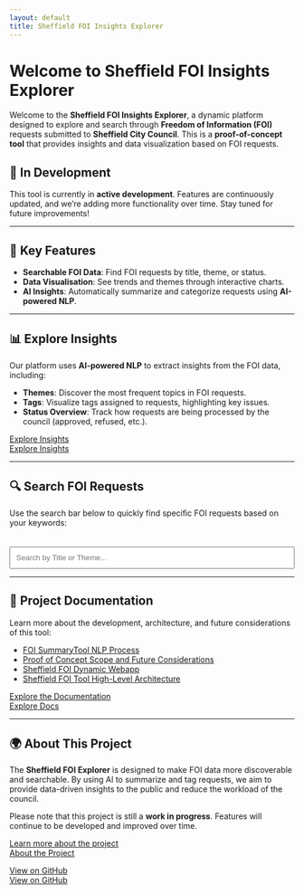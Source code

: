 ```yaml
---
layout: default
title: Sheffield FOI Insights Explorer
---
```


# Welcome to Sheffield FOI Insights Explorer

Welcome to the **Sheffield FOI Insights Explorer**, a dynamic platform designed to explore and search through **Freedom of Information (FOI)** requests submitted to **Sheffield City Council**. This is a **proof-of-concept tool** that provides insights and data visualization based on FOI requests.

## 🚧 In Development

This tool is currently in **active development**. Features are continuously updated, and we’re adding more functionality over time. Stay tuned for future improvements!

---

## 🚀 Key Features

- **Searchable FOI Data**: Find FOI requests by title, theme, or status.
- **Data Visualisation**: See trends and themes through interactive charts.
- **AI Insights**: Automatically summarize and categorize requests using **AI-powered NLP**.

---

## 📊 Explore Insights

Our platform uses **AI-powered NLP** to extract insights from the FOI data, including:

- **Themes**: Discover the most frequent topics in FOI requests.
- **Tags**: Visualize tags assigned to requests, highlighting key issues.
- **Status Overview**: Track how requests are being processed by the council (approved, refused, etc.).

[Explore Insights](./insights)  
<a href="./insights" class="button"><i class="fas fa-search-plus"></i> Explore Insights</a>

---

## 🔍 Search FOI Requests

Use the search bar below to quickly find specific FOI requests based on your keywords:

<input type="text" id="search" placeholder="Search by Title or Theme..." style="width: 100%; padding: 10px; margin-top: 20px;">
<ul id="results"></ul>

---

## 📑 Project Documentation

Learn more about the development, architecture, and future considerations of this tool:

- [FOI SummaryTool NLP Process](./FOI%20SummaryTool%20NLP%20Process.docx)
- [Proof of Concept Scope and Future Considerations](./1.%20Proof%20of%20Concept%20Scope%20and%20Future%20Considerations.docx)
- [Sheffield FOI Dynamic Webapp](./2.%20Sheffield%20FOI%20Dynamic%20Webapp.docx)
- [Sheffield FOI Tool High-Level Architecture](./3.%20Sheffield%20FOI%20Tool%20High-Level%20Architecture.docx)

[Explore the Documentation](./project)  
<a href="./project" class="button"><i class="fas fa-file-alt"></i> Explore Docs</a>

---

## 🌍 About This Project

The **Sheffield FOI Explorer** is designed to make FOI data more discoverable and searchable. By using AI to summarize and tag requests, we aim to provide data-driven insights to the public and reduce the workload of the council.

Please note that this project is still a **work in progress**. Features will continue to be developed and improved over time.

[Learn more about the project](./about)  
<a href="./about" class="button"><i class="fas fa-info-circle"></i> About the Project</a>


[View on GitHub](https://github.com/peterkarakostas/Sheffield_FOI_Webapp)  
<a href="https://github.com/peterkarakostas/Sheffield_FOI_Webapp" class="button"><i class="fab fa-github"></i> View on GitHub</a>
